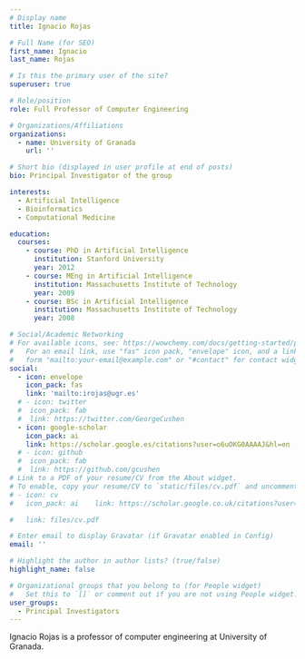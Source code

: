 ```yaml
---
# Display name
title: Ignacio Rojas

# Full Name (for SEO)
first_name: Ignacio
last_name: Rojas

# Is this the primary user of the site?
superuser: true

# Role/position
role: Full Professor of Computer Engineering

# Organizations/Affiliations
organizations:
  - name: University of Granada
    url: ''

# Short bio (displayed in user profile at end of posts)
bio: Principal Investigator of the group

interests:
  - Artificial Intelligence
  - Bioinformatics
  - Computational Medicine

education:
  courses:
    - course: PhD in Artificial Intelligence
      institution: Stanford University
      year: 2012
    - course: MEng in Artificial Intelligence
      institution: Massachusetts Institute of Technology
      year: 2009
    - course: BSc in Artificial Intelligence
      institution: Massachusetts Institute of Technology
      year: 2008

# Social/Academic Networking
# For available icons, see: https://wowchemy.com/docs/getting-started/page-builder/#icons
#   For an email link, use "fas" icon pack, "envelope" icon, and a link in the
#   form "mailto:your-email@example.com" or "#contact" for contact widget.
social:
  - icon: envelope
    icon_pack: fas
    link: 'mailto:irojas@ugr.es'
  # - icon: twitter
  #  icon_pack: fab
  #  link: https://twitter.com/GeorgeCushen
  - icon: google-scholar
    icon_pack: ai
    link: https://scholar.google.es/citations?user=o6uOKG0AAAAJ&hl=en
  # - icon: github
  #  icon_pack: fab
  #  link: https://github.com/gcushen
# Link to a PDF of your resume/CV from the About widget.
# To enable, copy your resume/CV to `static/files/cv.pdf` and uncomment the lines below.
# - icon: cv
#   icon_pack: ai    link: https://scholar.google.co.uk/citations?user=sIwtMXoAAAAJ

#   link: files/cv.pdf

# Enter email to display Gravatar (if Gravatar enabled in Config)
email: ''

# Highlight the author in author lists? (true/false)
highlight_name: false

# Organizational groups that you belong to (for People widget)
#   Set this to `[]` or comment out if you are not using People widget.
user_groups:
  - Principal Investigators
---
```


Ignacio Rojas is a professor of computer engineering at University of Granada.
